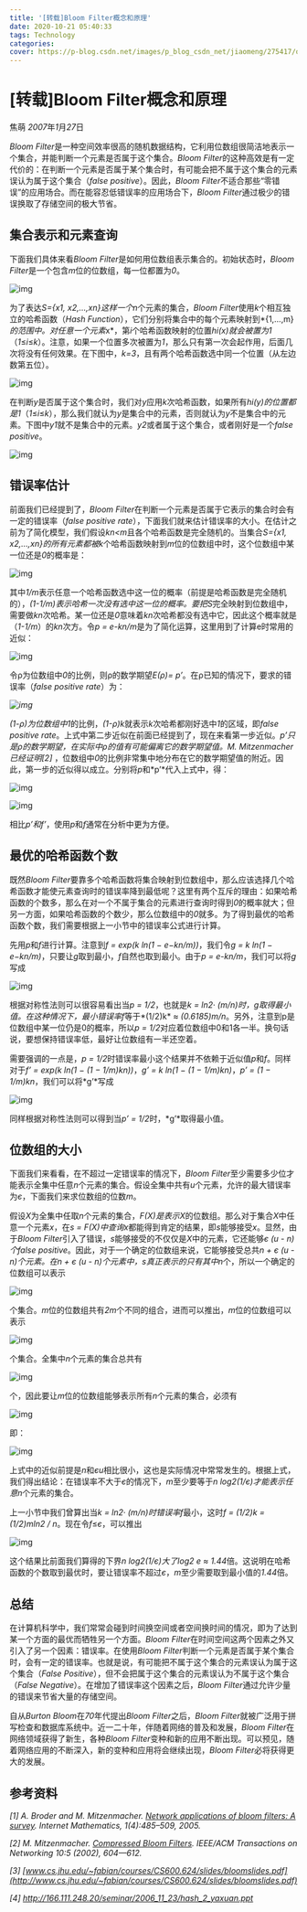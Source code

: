 ```yaml
---
title: '[转载]Bloom Filter概念和原理'
date: 2020-10-21 05:40:33
tags: Technology
categories:
cover: https://p-blog.csdn.net/images/p_blog_csdn_net/jiaomeng/275417/o_bf2.jpg
---
```

<meta name="referrer" content="no-referrer" />

# [转载]Bloom Filter概念和原理

焦萌 *2007*年*1*月*27*日

*Bloom Filter*是一种空间效率很高的随机数据结构，它利用位数组很简洁地表示一个集合，并能判断一个元素是否属于这个集合。*Bloom Filter*的这种高效是有一定代价的：在判断一个元素是否属于某个集合时，有可能会把不属于这个集合的元素误认为属于这个集合（*false positive*）。因此，*Bloom Filter*不适合那些“零错误”的应用场合。而在能容忍低错误率的应用场合下，*Bloom Filter*通过极少的错误换取了存储空间的极大节省。

## 集合表示和元素查询

下面我们具体来看*Bloom Filter*是如何用位数组表示集合的。初始状态时，*Bloom Filter*是一个包含*m*位的位数组，每一位都置为*0*。

![img](https://p-blog.csdn.net/images/p_blog_csdn_net/jiaomeng/275417/o_bf1.jpg)



为了表达*S={x1, x2,…,xn}*这样一个*n*个元素的集合，*Bloom Filter*使用*k*个相互独立的哈希函数（*Hash Function*），它们分别将集合中的每个元素映射到*{1,…,m}*的范围中。对任意一个元素*x*，第*i*个哈希函数映射的位置*hi(x)*就会被置为*1*（*1*≤*i*≤*k*）。注意，如果一个位置多次被置为*1*，那么只有第一次会起作用，后面几次将没有任何效果。在下图中，*k=3*，且有两个哈希函数选中同一个位置（从左边数第五位）。  

![img](https://p-blog.csdn.net/images/p_blog_csdn_net/jiaomeng/275417/o_bf2.jpg)

 



在判断*y*是否属于这个集合时，我们对*y*应用*k*次哈希函数，如果所有*hi(y)*的位置都是*1*（*1*≤*i*≤*k*），那么我们就认为*y*是集合中的元素，否则就认为*y*不是集合中的元素。下图中*y1*就不是集合中的元素。*y2*或者属于这个集合，或者刚好是一个*false positive*。

![img](https://p-blog.csdn.net/images/p_blog_csdn_net/jiaomeng/275417/o_bf3.jpg)



## 错误率估计

前面我们已经提到了，*Bloom Filter*在判断一个元素是否属于它表示的集合时会有一定的错误率（*false positive rate*），下面我们就来估计错误率的大小。在估计之前为了简化模型，我们假设*kn<m*且各个哈希函数是完全随机的。当集合*S={x1, x2,…,xn}*的所有元素都被*k*个哈希函数映射到*m*位的位数组中时，这个位数组中某一位还是*0*的概率是：

![img](https://p-blog.csdn.net/images/p_blog_csdn_net/jiaomeng/275417/o_bf4.jpg)



其中*1/m*表示任意一个哈希函数选中这一位的概率（前提是哈希函数是完全随机的），*(1-1/m)*表示哈希一次没有选中这一位的概率。要把*S*完全映射到位数组中，需要做*kn*次哈希。某一位还是*0*意味着*kn*次哈希都没有选中它，因此这个概率就是（*1-1/m*）的*kn*次方。令*p = e-kn/m*是为了简化运算，这里用到了计算e时常用的近似：

![img](https://p-blog.csdn.net/images/p_blog_csdn_net/jiaomeng/275417/o_bf16.JPG)

 



令ρ为位数组中*0*的比例，则ρ的数学期望*E(*ρ*)=* *p’*。在ρ已知的情况下，要求的错误率（*false positive rate*）为：

*![img](https://p-blog.csdn.net/images/p_blog_csdn_net/jiaomeng/275417/o_bf5.jpg)*



*(1-*ρ*)*为位数组中*1*的比例，*(1-*ρ*)k*就表示*k*次哈希都刚好选中*1*的区域，即*false positive rate*。上式中第二步近似在前面已经提到了，现在来看第一步近似。*p’*只是ρ的数学期望，在实际中ρ的值有可能偏离它的数学期望值。*M. Mitzenmacher*已经证明*[2]* ，位数组中*0*的比例非常集中地分布在它的数学期望值的附近。因此，第一步的近似得以成立。分别将*p*和*p’*代入上式中，得：

  

![img](https://p-blog.csdn.net/images/p_blog_csdn_net/jiaomeng/275417/o_bf6.jpg)

  

![img](https://p-blog.csdn.net/images/p_blog_csdn_net/jiaomeng/275417/o_bf7.jpg)





相比*p’*和*f’*，使用*p*和*f*通常在分析中更为方便。

## 最优的哈希函数个数

既然*Bloom Filter*要靠多个哈希函数将集合映射到位数组中，那么应该选择几个哈希函数才能使元素查询时的错误率降到最低呢？这里有两个互斥的理由：如果哈希函数的个数多，那么在对一个不属于集合的元素进行查询时得到*0*的概率就大；但另一方面，如果哈希函数的个数少，那么位数组中的*0*就多。为了得到最优的哈希函数个数，我们需要根据上一小节中的错误率公式进行计算。

 

先用*p*和*f*进行计算。注意到*f = exp(k ln(1 − e−kn/m))*，我们令*g = k ln(1 − e−kn/m)*，只要让*g*取到最小，*f*自然也取到最小。由于*p = e-kn/m*，我们可以将*g*写成

![img](https://p-blog.csdn.net/images/p_blog_csdn_net/jiaomeng/275417/o_bf8.jpg)



根据对称性法则可以很容易看出当*p = 1/2*，也就是*k = ln2· (m/n)*时，*g*取得最小值。在这种情况下，最小错误率*f*等于*(1/2)k* ≈ *(0.6185)m/n*。另外，注意到p是位数组中某一位仍是0的概率，所以*p = 1/2*对应着位数组中0和1各一半。换句话说，要想保持错误率低，最好让位数组有一半还空着。

 

需要强调的一点是，*p = 1/2*时错误率最小这个结果并不依赖于近似值*p*和*f*。同样对于*f’ = exp(k ln(1 − (1 − 1/m)kn))*，*g’ = k ln(1 − (1 − 1/m)kn)*，*p’ = (1 − 1/m)kn*，我们可以将*g’*写成

![img](https://p-blog.csdn.net/images/p_blog_csdn_net/jiaomeng/275417/o_bf9.jpg)



同样根据对称性法则可以得到当*p’ = 1/2*时，*g’*取得最小值。

## 位数组的大小

下面我们来看看，在不超过一定错误率的情况下，*Bloom Filter*至少需要多少位才能表示全集中任意*n*个元素的集合。假设全集中共有*u*个元素，允许的最大错误率为*є*，下面我们来求位数组的位数*m*。

 

假设*X*为全集中任取*n*个元素的集合，*F(X)*是表示*X*的位数组。那么对于集合*X*中任意一个元素*x*，在*s = F(X)*中查询*x*都能得到肯定的结果，即*s*能够接受*x*。显然，由于*Bloom Filter*引入了错误，*s*能够接受的不仅仅是*X*中的元素，它还能够*є (u - n)*个*false positive*。因此，对于一个确定的位数组来说，它能够接受总共*n + є (u - n)*个元素。在*n + є (u - n)*个元素中，*s*真正表示的只有其中*n*个，所以一个确定的位数组可以表示

![img](https://p-blog.csdn.net/images/p_blog_csdn_net/jiaomeng/275417/o_bf10.jpg)



个集合。*m*位的位数组共有*2m*个不同的组合，进而可以推出，*m*位的位数组可以表示

  

![img](https://p-blog.csdn.net/images/p_blog_csdn_net/jiaomeng/275417/o_bf11.jpg)



个集合。全集中*n*个元素的集合总共有

  

![img](https://p-blog.csdn.net/images/p_blog_csdn_net/jiaomeng/275417/o_bf12.jpg)



个，因此要让*m*位的位数组能够表示所有*n*个元素的集合，必须有

  

![img](https://p-blog.csdn.net/images/p_blog_csdn_net/jiaomeng/275417/o_bf13.jpg)



即：

  

![img](https://p-blog.csdn.net/images/p_blog_csdn_net/jiaomeng/275417/o_bf14.jpg)



上式中的近似前提是*n*和*єu*相比很小，这也是实际情况中常常发生的。根据上式，我们得出结论：在错误率不大于*є*的情况下，*m*至少要等于*n log2(1/є)*才能表示任意*n*个元素的集合。

 





上一小节中我们曾算出当*k = ln2· (m/n)*时错误率*f*最小，这时*f = (1/2)k = (1/2)mln2 / n*。现在令*f*≤*є*，可以推出

![img](https://p-blog.csdn.net/images/p_blog_csdn_net/jiaomeng/275417/o_bf15.jpg)



这个结果比前面我们算得的下界*n log2(1/є)*大了*log2 e* ≈ *1.44*倍。这说明在哈希函数的个数取到最优时，要让错误率不超过*є*，*m*至少需要取到最小值的*1.44*倍。

## 总结

在计算机科学中，我们常常会碰到时间换空间或者空间换时间的情况，即为了达到某一个方面的最优而牺牲另一个方面。*Bloom Filter*在时间空间这两个因素之外又引入了另一个因素：错误率。在使用*Bloom Filter*判断一个元素是否属于某个集合时，会有一定的错误率。也就是说，有可能把不属于这个集合的元素误认为属于这个集合（*False Positive*），但不会把属于这个集合的元素误认为不属于这个集合（*False Negative*）。在增加了错误率这个因素之后，*Bloom Filter*通过允许少量的错误来节省大量的存储空间。

 

自从*Burton Bloom*在*70*年代提出*Bloom Filter*之后，*Bloom Filter*就被广泛用于拼写检查和数据库系统中。近一二十年，伴随着网络的普及和发展，*Bloom Filter*在网络领域获得了新生，各种*Bloom Filter*变种和新的应用不断出现。可以预见，随着网络应用的不断深入，新的变种和应用将会继续出现，*Bloom Filter*必将获得更大的发展。

## 参考资料

*[1] A. Broder and M. Mitzenmacher. [Network applications of bloom filters: A survey](http://www.eecs.harvard.edu/~michaelm/postscripts/im2005b.pdf). Internet Mathematics, 1(4):485–509, 2005.*

*[2] M. Mitzenmacher. [Compressed Bloom Filters](http://www.eecs.harvard.edu/~michaelm/postscripts/ton2002.pdf). IEEE/ACM Transactions on Networking 10:5 (2002), 604—612.*

*[3] [www.cs.jhu.edu/~fabian/courses/CS600.624/slides/bloomslides.pdf](http://www.cs.jhu.edu/~fabian/courses/CS600.624/slides/bloomslides.pdf)*

*[4] http://166.111.248.20/seminar/2006_11_23/hash_2_yaxuan.ppt*
